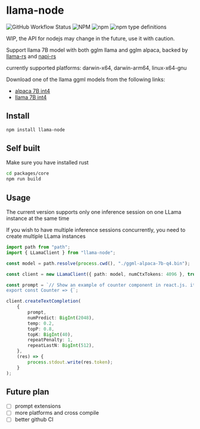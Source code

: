 # llama-node

![GitHub Workflow Status](https://img.shields.io/github/actions/workflow/status/hlhr202/llama-node/llama-build.yml)
![NPM](https://img.shields.io/npm/l/llama-node)
![npm](https://img.shields.io/npm/v/llama-node)
![npm type definitions](https://img.shields.io/npm/types/llama-node)

WIP, the API for nodejs may change in the future, use it with caution.

Support llama 7B model with both gglm llama and gglm alpaca, backed by [llama-rs](https://github.com/setzer22/llama-rs/tree/main/llama-rs) and [napi-rs](https://github.com/napi-rs/napi-rs)

currently supported platforms: darwin-x64, darwin-arm64, linux-x64-gnu

Download one of the llama ggml models from the following links:
- [alpaca 7B int4](https://huggingface.co/hlhr202/alpaca-7B-ggml-int4/blob/main/ggml-alpaca-7b-q4.bin)
- [llama 7B int4](https://huggingface.co/hlhr202/llama-7B-ggml-int4/blob/main/ggml-model-q4_0.bin)


## Install
```bash
npm install llama-node
```

## Self built

Make sure you have installed rust

```bash
cd packages/core
npm run build
```


## Usage

The current version supports only one inference session on one LLama instance at the same time

If you wish to have multiple inference sessions concurrently, you need to create multiple LLama instances

```typescript
import path from "path";
import { LLamaClient } from "llama-node";

const model = path.resolve(process.cwd(), "./ggml-alpaca-7b-q4.bin");

const client = new LLamaClient({ path: model, numCtxTokens: 4096 }, true);

const prompt = `// Show an example of counter component in react.js. it has increment and decrement buttons where they change the state by 1.
export const Counter => {`;

client.createTextCompletion(
    {
        prompt,
        numPredict: BigInt(2048),
        temp: 0.2,
        topP: 0.8,
        topK: BigInt(40),
        repeatPenalty: 1,
        repeatLastN: BigInt(512),
    },
    (res) => {
        process.stdout.write(res.token);
    }
);
```

## Future plan
- [ ] prompt extensions
- [ ] more platforms and cross compile
- [ ] better github CI